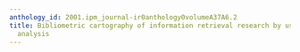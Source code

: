 ```yaml
---
anthology_id: 2001.ipm_journal-ir0anthology0volumeA37A6.2
title: Bibliometric cartography of information retrieval research by using co-word
  analysis
---
```

